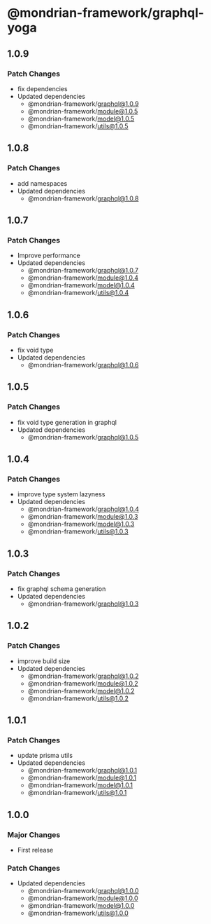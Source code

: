 # @mondrian-framework/graphql-yoga

## 1.0.9

### Patch Changes

- fix dependencies
- Updated dependencies
  - @mondrian-framework/graphql@1.0.9
  - @mondrian-framework/module@1.0.5
  - @mondrian-framework/model@1.0.5
  - @mondrian-framework/utils@1.0.5

## 1.0.8

### Patch Changes

- add namespaces
- Updated dependencies
  - @mondrian-framework/graphql@1.0.8

## 1.0.7

### Patch Changes

- Improve performance
- Updated dependencies
  - @mondrian-framework/graphql@1.0.7
  - @mondrian-framework/module@1.0.4
  - @mondrian-framework/model@1.0.4
  - @mondrian-framework/utils@1.0.4

## 1.0.6

### Patch Changes

- fix void type
- Updated dependencies
  - @mondrian-framework/graphql@1.0.6

## 1.0.5

### Patch Changes

- fix void type generation in graphql
- Updated dependencies
  - @mondrian-framework/graphql@1.0.5

## 1.0.4

### Patch Changes

- improve type system lazyness
- Updated dependencies
  - @mondrian-framework/graphql@1.0.4
  - @mondrian-framework/module@1.0.3
  - @mondrian-framework/model@1.0.3
  - @mondrian-framework/utils@1.0.3

## 1.0.3

### Patch Changes

- fix graphql schema generation
- Updated dependencies
  - @mondrian-framework/graphql@1.0.3

## 1.0.2

### Patch Changes

- improve build size
- Updated dependencies
  - @mondrian-framework/graphql@1.0.2
  - @mondrian-framework/module@1.0.2
  - @mondrian-framework/model@1.0.2
  - @mondrian-framework/utils@1.0.2

## 1.0.1

### Patch Changes

- update prisma utils
- Updated dependencies
  - @mondrian-framework/graphql@1.0.1
  - @mondrian-framework/module@1.0.1
  - @mondrian-framework/model@1.0.1
  - @mondrian-framework/utils@1.0.1

## 1.0.0

### Major Changes

- First release

### Patch Changes

- Updated dependencies
  - @mondrian-framework/graphql@1.0.0
  - @mondrian-framework/module@1.0.0
  - @mondrian-framework/model@1.0.0
  - @mondrian-framework/utils@1.0.0
